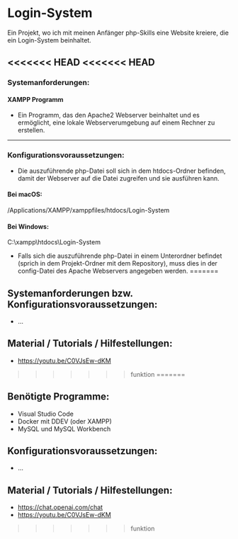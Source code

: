 # Login-System
Ein Projekt, wo ich mit meinen Anfänger php-Skills eine Website kreiere, die ein Login-System beinhaltet.

<<<<<<< HEAD
<<<<<<< HEAD
---

### Systemanforderungen:
#### XAMPP Programm

- Ein Programm, das den Apache2 Webserver beinhaltet und es ermöglicht, eine lokale Webserverumgebung auf einem Rechner zu erstellen.

---

### Konfigurationsvoraussetzungen:
- Die auszuführende php-Datei soll sich in dem htdocs-Ordner befinden, damit der Webserver auf die Datei zugreifen und sie ausführen kann.

#### Bei macOS: 
/Applications/XAMPP/xamppfiles/htdocs/Login-System

#### Bei Windows: 
C:\xampp\htdocs\Login-System

- Falls sich die auszuführende php-Datei in einem Unterordner befindet (sprich in dem Projekt-Ordner mit dem Repository), muss dies in der config-Datei des Apache Webservers angegeben werden.
=======
## Systemanforderungen bzw. Konfigurationsvoraussetzungen:
- ...

## Material / Tutorials / Hilfestellungen:
- https://youtu.be/C0VJsEw-dKM
>>>>>>> funktion
=======
## Benötigte Programme:
- Visual Studio Code
- Docker mit DDEV (oder XAMPP)
- MySQL und MySQL Workbench

## Konfigurationsvoraussetzungen:
- ...

## Material / Tutorials / Hilfestellungen:
- https://chat.openai.com/chat
- https://youtu.be/C0VJsEw-dKM
>>>>>>> funktion
